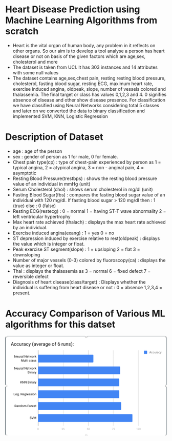 # Heart Disease Prediction using Machine Learning Algorithms from scratch
* Heart is the vital organ of human body, any problem in it reflects on other organs. So our aim is to develop a tool analyse a person has heart disease or not on basis of the given factors which are age,sex, cholesterol and more
* The dataset is taken from UCI.  It has 303 instances and 14 attributes with some null values
* The dataset contains age,sex,chest pain, resting resting blood pressure, cholesterol, fasting blood sugar, resting ECG, maximum heart rate, exercise induced angina, oldpeak, slope, number of vessels colored and thalassemia. The final target or class has values 0,1,2,3 and 4. 0 signifies absence of disease and other show disease presence. For classification we have classified using Neural Networks considering total 5 classes and later on we converted the data to binary classification and implemented SVM, KNN, Logistic Regression

# Description of Dataset
* age : age of the person
* sex : gender of person as  1 for male, 0 for female.
* Chest pain type(cp) : type of chest-pain experienced by person as 1 = typical angina, 2 = atypical angina, 3 = non - anginal pain, 4 = asymptotic
* Resting Blood Pressure(trestbps) : shows the resting blood pressure value of an individual in mmHg (unit)
* Serum Cholesterol (chol) : shows serum cholesterol in mg/dl (unit)
* Fasting Blood Sugar(fbs) : compares the fasting blood sugar value of an individual with 120 mg/dl. If fasting blood sugar > 120 mg/dl then : 1 (true) else : 0 (false)
* Resting ECG(restecg) : 0 = normal 1 = having ST-T wave abnormality 2 = left ventricular hypertrophy
* Max heart rate achieved (thalach) : displays the max heart rate achieved by an individual.
* Exercise induced angina(exang) : 1 = yes 0 = no
* ST depression induced by exercise relative to rest(oldpeak) : displays the value which is integer or float.
* Peak exercise ST segment(slope) : 1 = upsloping 2 = flat 3 = downsloping
* Number of major vessels (0-3) colored by fluoroscopy(ca) : displays the value as integer or float.
* Thal : displays the thalassemia as 3 = normal 6 = fixed defect 7 = reversible defect
* Diagnosis of heart disease(class/target) : Displays whether the individual is suffering from heart disease or not : 0 = absence 1,2,3,4 = present.

# Accuracy Comparison of Various ML algorithms for this datset
<img src = "Output/comparison.png"/>
